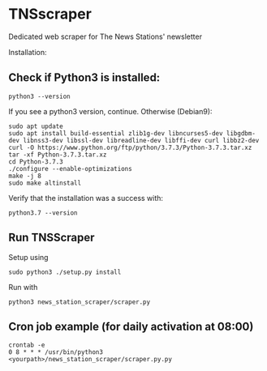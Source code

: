 # TNSscraper
Dedicated web scraper for The News Stations' newsletter

Installation:

## Check if Python3 is installed:
```
python3 --version
```
If you see a python3 version, continue. Otherwise (Debian9):
```
sudo apt update
sudo apt install build-essential zlib1g-dev libncurses5-dev libgdbm-dev libnss3-dev libssl-dev libreadline-dev libffi-dev curl libbz2-dev
curl -O https://www.python.org/ftp/python/3.7.3/Python-3.7.3.tar.xz
tar -xf Python-3.7.3.tar.xz
cd Python-3.7.3
./configure --enable-optimizations
make -j 8
sudo make altinstall
```
Verify that the installation was a success with:
```
python3.7 --version
```

## Run TNSScraper
Setup using
```
sudo python3 ./setup.py install
```
Run with
```
python3 news_station_scraper/scraper.py
```

## Cron job example (for daily activation at 08:00)
```
crontab -e
0 8 * * * /usr/bin/python3 <yourpath>/news_station_scraper/scraper.py.py
```
